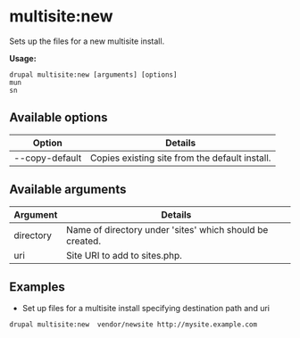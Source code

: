 # multisite:new
Sets up the files for a new multisite install.

**Usage:**
```
drupal multisite:new [arguments] [options]
mun
sn
```

## Available options
Option | Details
-------|-------------
--copy-default | Copies existing site from the default install.

## Available arguments
Argument | Details
---------|-------------
directory | Name of directory under 'sites' which should be created.
uri | Site URI to add to sites.php.

## Examples
* Set up files for a multisite install specifying destination path and uri
```
drupal multisite:new  vendor/newsite http://mysite.example.com
```

